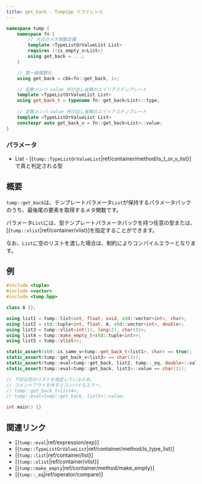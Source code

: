 ```yaml
---
title: get_back - TumpCpp リファレンス
---
```


```cpp
namespace tump {
    namespace fn {
        // 大元のメタ関数定義
        template <TypeListOrValueList List>
        requires (!is_empty_v<List>)
        using get_back = ...;
    }

    // 第一級関数化
    using get_back = cbk<fn::get_back, 1>;

    // 定数メンバ value 呼び出し省略のエイリアステンプレート
    template <TypeListOrValueList List>
    using get_back_t = typename fn::get_back<List>::type;
    
    // 定数メンバ value 呼び出し省略のエイリアステンプレート
    template <TypeListOrValueList List>
    constexpr auto get_back_v = fn::get_back<List>::value;
}
```

### パラメータ

- List - [{`tump::TypeListOrValueList`|ref/container/method/is_t_or_v_list}]で真と判定される型

## 概要

`tump::get_back`は、テンプレートパラメータ`List`が保持するパラメータパックのうち、最後尾の要素を取得するメタ関数です。

パラメータ`List`には、型テンプレートパラメータパックを持つ任意の型または、[{`tump::vlist`|ref/container/vlist}]を指定することができます。

なお、`List`に空のリストを渡した場合は、制約によりコンパイルエラーとなります。

## 例

```cpp
#include <tuple>
#include <vector>
#include <tump.hpp>

class A {};

using list1 = tump::list<int, float, void, std::vector<int>, char>;
using list2 = std::tuple<int, float, A, std::vector<int>, double>;
using list3 = tump::vlist<int(1), long(2), char(3)>;
using list4 = tump::make_empty_t<std::tuple<int>>;
using list5 = tump::vlist<>;

static_assert(std::is_same_v<tump::get_back_t<list1>, char> == true);
static_assert(tump::get_back_v<list3> == char(3));
static_assert(tump::eval<tump::get_back, list2, tump::_eq, double>::value == true);
static_assert(tump::eval<tump::get_back, list3>::value == char(3));

// 下記は空のリストを指定しているため、
// コメントアウトを外すとコンパイルエラー。
// tump::get_back_t<list4>;
// tump::eval<tump::get_back, list5>::value;

int main() {}
```

## 関連リンク

- [{`tump::eval`|ref/expression/exp}]
- [{`tump::TypeListOrValueList`|ref/container/method/is_type_list}]
- [{`tump::list`|ref/container/list}]
- [{`tump::vlist`|ref/container/vlist}]
- [{`tump::make_empty`|ref/container/method/make_empty}]
- [{`tump::_eq`|ref/operator/compare}]

